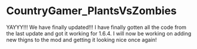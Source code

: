 CountryGamer_PlantsVsZombies
============================

YAYYY!!!
We have finally updated!!!
I have finally gotten all the code from the last update and got it working for 1.6.4.
I will now be working on adding new thigns to the mod and getting it looking nice once again!
